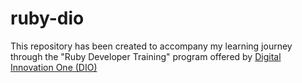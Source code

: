 # ruby-dio

This repository has been created to accompany my learning journey through the "Ruby Developer Training" program offered by [Digital Innovation One (DIO)](https://web.dio.me/track/formacao-ruby-developer)
